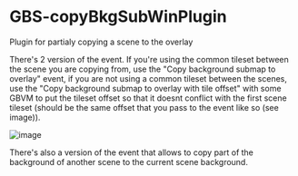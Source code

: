 # GBS-copyBkgSubWinPlugin
 Plugin for partialy copying a scene to the overlay
 
There's 2 version of the event. If you're using the common tileset between the scene you are copying from, use the "Copy background submap to overlay" event, if you are not using a common tileset between the scenes, use the "Copy background submap to overlay with tile offset" with some GBVM to put the tileset offset so that it doesnt conflict with the first scene tileset (should be the same offset that you pass to the event like so (see image)).

![image](https://github.com/Mico27/GBS-copyBkgSubWinPlugin/assets/32064874/3c1b750b-a651-4602-b385-414d8b82724c)

There's also a version of the event that allows to copy part of the background of another scene to the current scene background.
